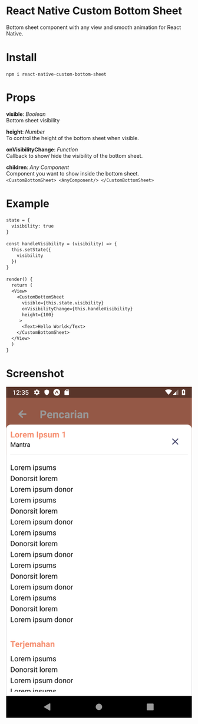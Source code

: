 # React Native Custom Bottom Sheet
Bottom sheet component with any view and smooth animation for React Native.

# Install
`npm i react-native-custom-bottom-sheet`

# Props

**visible**: *Boolean* <br />
Bottom sheet visibility

**height**: *Number* <br />
To control the height of the bottom sheet when visible.

**onVisibilityChange**: *Function* <br />
Callback to show/ hide the visibility of the bottom sheet.

**children**: *Any Component* <br />
Component you want to show inside the bottom sheet. <br/>
`<CustomBottomSheet> <AnyComponent/> </CustomBottomSheet>`

# Example
```
state = {
  visibility: true
}

const handleVisibility = (visibility) => {
  this.setState({ 
    visibility
  })
}

render() {
  return (
  <View>
    <CustomBottomSheet
      visible={this.state.visibility}
      onVisibilityChange={this.handleVisibility}
      height={100}
     >
      <Text>Hello World</Text> 
    </CustomBottomSheet>
  </View>
  )
}
```

# Screenshot
![Preview](./preview.png)
